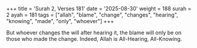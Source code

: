 +++
title = 'Surah 2, Verses 181'
date = '2025-08-30'
weight = 188
surah = 2
ayah = 181
tags = ["allah", "blame", "change", "changes", "hearing", "knowing", "made", "only", "whoever"]
+++

But whoever changes the will after hearing it, the blame will only be on those who made the change. Indeed, Allah is All-Hearing, All-Knowing.